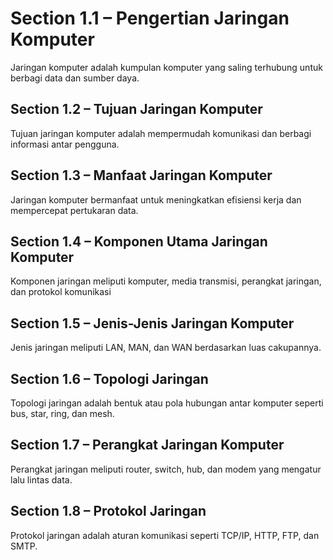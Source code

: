 # Section 1.1 – Pengertian Jaringan Komputer

Jaringan komputer adalah kumpulan komputer yang saling terhubung untuk berbagi data dan sumber daya.

## Section 1.2 – Tujuan Jaringan Komputer

Tujuan jaringan komputer adalah mempermudah komunikasi dan berbagi informasi antar pengguna.

## Section 1.3 – Manfaat Jaringan Komputer

Jaringan komputer bermanfaat untuk meningkatkan efisiensi kerja dan mempercepat pertukaran data.

## Section 1.4 – Komponen Utama Jaringan Komputer

Komponen jaringan meliputi komputer, media transmisi, perangkat jaringan, dan protokol komunikasi

## Section 1.5 – Jenis-Jenis Jaringan Komputer

Jenis jaringan meliputi LAN, MAN, dan WAN berdasarkan luas cakupannya.

## Section 1.6 – Topologi Jaringan

Topologi jaringan adalah bentuk atau pola hubungan antar komputer seperti bus, star, ring, dan mesh.

## Section 1.7 – Perangkat Jaringan Komputer

Perangkat jaringan meliputi router, switch, hub, dan modem yang mengatur lalu lintas data.

## Section 1.8 – Protokol Jaringan

Protokol jaringan adalah aturan komunikasi seperti TCP/IP, HTTP, FTP, dan SMTP.